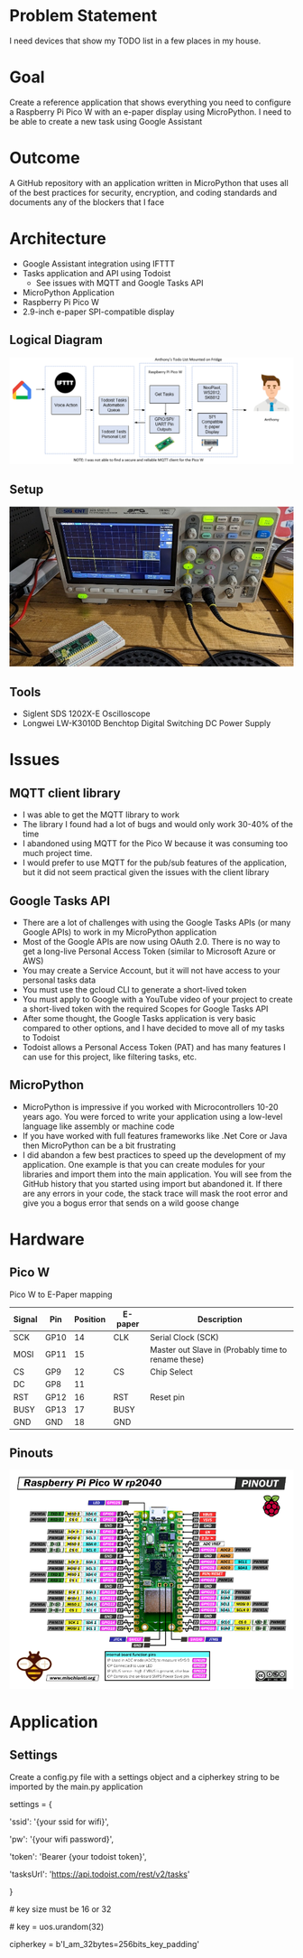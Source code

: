 # Problem Statement

I need devices that show my TODO list in a few places in my house.

# Goal

Create a reference application that shows everything you need to configure a Raspberry Pi Pico W with an e-paper display using MicroPython. I need to be able to create a new task using Google Assistant

# Outcome

A GitHub repository with an application written in MicroPython that uses all of the best practices for security, encryption, and coding standards and documents any of the blockers that I face

# Architecture

-   Google Assistant integration using IFTTT
-   Tasks application and API using Todoist
    -   See issues with MQTT and Google Tasks API
-   MicroPython Application
-   Raspberry Pi Pico W
-   2.9-inch e-paper SPI-compatible display

## Logical Diagram

![Diagram Description automatically generated](media/26cb755d4e0aee7028838f39bff997d5.png)

## Setup

![Graphical user interface Description automatically generated](media/e4a09f4e15197caaf01e9222a2d28338.jpeg)

## Tools

-   Siglent SDS 1202X-E Oscilloscope
-   Longwei LW-K3010D Benchtop Digital Switching DC Power Supply

# Issues

## MQTT client library

-   I was able to get the MQTT library to work
-   The library I found had a lot of bugs and would only work 30-40% of the time
-   I abandoned using MQTT for the Pico W because it was consuming too much project time.
-   I would prefer to use MQTT for the pub/sub features of the application, but it did not seem practical given the issues with the client library

## Google Tasks API

-   There are a lot of challenges with using the Google Tasks APIs (or many Google APIs) to work in my MicroPython application
-   Most of the Google APIs are now using OAuth 2.0. There is no way to get a long-live Personal Access Token (similar to Microsoft Azure or AWS)
-   You may create a Service Account, but it will not have access to your personal tasks data
-   You must use the gcloud CLI to generate a short-lived token
-   You must apply to Google with a YouTube video of your project to create a short-lived token with the required Scopes for Google Tasks API
-   After some thought, the Google Tasks application is very basic compared to other options, and I have decided to move all of my tasks to Todoist
-   Todoist allows a Personal Access Token (PAT) and has many features I can use for this project, like filtering tasks, etc.

## MicroPython

-   MicroPython is impressive if you worked with Microcontrollers 10-20 years ago. You were forced to write your application using a low-level language like assembly or machine code
-   If you have worked with full features frameworks like .Net Core or Java then MicroPython can be a bit frustrating
-   I did abandon a few best practices to speed up the development of my application. One example is that you can create modules for your libraries and import them into the main application. You will see from the GitHub history that you started using import but abandoned it. If there are any errors in your code, the stack trace will mask the root error and give you a bogus error that sends on a wild goose change

# Hardware

## Pico W

Pico W to E-Paper mapping

| **Signal** | **Pin** | **Position** | **E-paper** | **Description**                                     |
|------------|---------|--------------|-------------|-----------------------------------------------------|
| SCK        | GP10    | 14           |  CLK        | Serial Clock (SCK)                                  |
| MOSI       | GP11    | 15           |             | Master out Slave in (Probably time to rename these) |
| CS         | GP9     | 12           | CS          | Chip Select                                         |
| DC         | GP8     | 11           |             |                                                     |
| RST        | GP12    | 16           | RST         | Reset pin                                           |
| BUSY       | GP13    | 17           | BUSY        |                                                     |
| GND        | GND     | 18           | GND         |                                                     |

## Pinouts

![Raspberry Pi Pico W: high-resolution pinout and specs – Renzo Mischianti](media/aa0d6606326a47e001ec776444b9aabc.png)

# Application

## 

## Settings

Create a config.py file with a settings object and a cipherkey string to be imported by the main.py application

settings = {

'ssid': '{your ssid for wifi}',

'pw': '{your wifi password}',

'token': 'Bearer {your todoist token}',

'tasksUrl': 'https://api.todoist.com/rest/v2/tasks'

}

\# key size must be 16 or 32

\# key = uos.urandom(32)

cipherkey = b'I_am_32bytes=256bits_key_padding'

```

```

